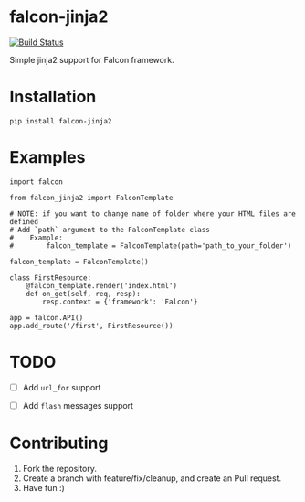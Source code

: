 # falcon-jinja2

[![Build Status](https://travis-ci.org/mikeyusko/falcon-jinja.svg?branch=master)](https://travis-ci.org/mikeyusko/falcon-jinja)

Simple jinja2 support for Falcon framework.


Installation
============
```
pip install falcon-jinja2
```


Examples
========
```
import falcon

from falcon_jinja2 import FalconTemplate

# NOTE: if you want to change name of folder where your HTML files are defined
# Add `path` argument to the FalconTemplate class
#    Example:
#        falcon_template = FalconTemplate(path='path_to_your_folder')

falcon_template = FalconTemplate()

class FirstResource:
    @falcon_template.render('index.html')
    def on_get(self, req, resp):
        resp.context = {'framework': 'Falcon'}

app = falcon.API()
app.add_route('/first', FirstResource())
```

TODO
====
- [ ] Add ```url_for``` support
- [ ] Add ```flash``` messages support


Contributing
============
1. Fork the repository.
2. Create a branch with feature/fix/cleanup, and create an Pull request.
3. Have fun :)
